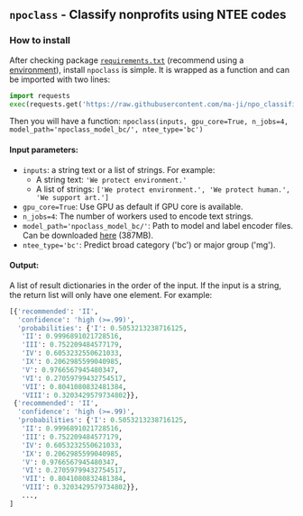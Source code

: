 `npoclass` - Classify nonprofits using NTEE codes
---

### How to install

After checking package [`requirements.txt`](https://github.com/ma-ji/npo_classifier/blob/master/API/requirements.txt) (recommend using a [environment](https://docs.conda.io/projects/conda/en/latest/user-guide/tasks/manage-environments.html)), install `npoclass` is simple. It is wrapped as a function and can be imported with two lines:

```Python
import requests
exec(requests.get('https://raw.githubusercontent.com/ma-ji/npo_classifier/master/API/npoclass.py').text)
```

Then you will have a function: `npoclass(inputs, gpu_core=True, n_jobs=4, model_path='npoclass_model_bc/', ntee_type='bc')`

#### Input parameters:
- `inputs`: a string text or a list of strings. For example:
    - A string text: `'We protect environment.'`
    - A list of strings: `['We protect environment.', 'We protect human.', 'We support art.']`
- `gpu_core=True`: Use GPU as default if GPU core is available.
- `n_jobs=4`: The number of workers used to encode text strings.
- `model_path='npoclass_model_bc/'`: Path to model and label encoder files. Can be downloaded [here](https://jima.me/open/npoclass_model_bc.zip) (387MB).
- `ntee_type='bc'`: Predict broad category ('bc') or major group ('mg').

#### Output:

A list of result dictionaries in the order of the input. If the input is a string, the return list will only have one element. For example:

```Python
[{'recommended': 'II',
  'confidence': 'high (>=.99)',
  'probabilities': {'I': 0.5053213238716125,
   'II': 0.9996891021728516,
   'III': 0.752209484577179,
   'IV': 0.6053232550621033,
   'IX': 0.2062985599040985,
   'V': 0.9766567945480347,
   'VI': 0.27059799432754517,
   'VII': 0.8041080832481384,
   'VIII': 0.3203429579734802}},
 {'recommended': 'II',
  'confidence': 'high (>=.99)',
  'probabilities': {'I': 0.5053213238716125,
   'II': 0.9996891021728516,
   'III': 0.752209484577179,
   'IV': 0.6053232550621033,
   'IX': 0.2062985599040985,
   'V': 0.9766567945480347,
   'VI': 0.27059799432754517,
   'VII': 0.8041080832481384,
   'VIII': 0.3203429579734802}},
   ...,
]
```



<!-- ### TODOs:
- List of Q&A.
    - [x] Use GPU or CPU.
    - <s> OMM errors.</s>
- [x] Parallel input encoding.
- <s>Publish on PyPI.</s> -->